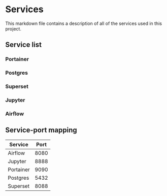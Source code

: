 # Services

This markdown file contains a description of all of the services used in this project.

## Service list
### Portainer
### Postgres
### Superset
### Jupyter
### Airflow

## Service-port mapping
| Service | Port |
| --- | --- |
| Airflow | 8080 |
| Jupyter | 8888 |
| Portainer | 9090 |
| Postgres | 5432 |
| Superset | 8088 |